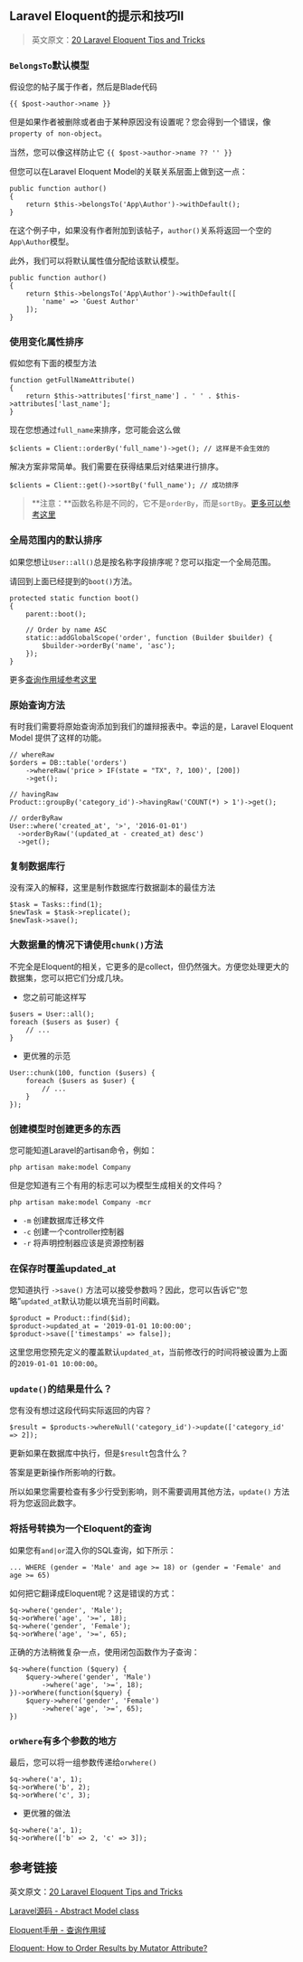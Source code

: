 ## Laravel Eloquent的提示和技巧Ⅱ

> 英文原文：[20 Laravel Eloquent Tips and Tricks](https://laravel-news.com/eloquent-tips-tricks) 



### `BelongsTo`默认模型


假设您的帖子属于作者，然后是Blade代码

```
{{ $post->author->name }}
```

但是如果作者被删除或者由于某种原因没有设置呢？您会得到一个错误，像`property of non-object`。

当然，您可以像这样防止它 `{{ $post->author->name ?? '' }}`

但您可以在Laravel Eloquent Model的关联关系层面上做到这一点：

```
public function author()
{
    return $this->belongsTo('App\Author')->withDefault();
}
```

在这个例子中，如果没有作者附加到该帖子，`author()`关系将返回一个空的`App\Author`模型。

此外，我们可以将默认属性值分配给该默认模型。

```
public function author()
{
    return $this->belongsTo('App\Author')->withDefault([
        'name' => 'Guest Author'
    ]);
}
```


### 使用变化属性排序

假如您有下面的模型方法
```
function getFullNameAttribute()
{
    return $this->attributes['first_name'] . ' ' . $this->attributes['last_name'];
}
```

现在您想通过`full_name`来排序，您可能会这么做
```
$clients = Client::orderBy('full_name')->get(); // 这样是不会生效的
```

解决方案非常简单。我们需要在获得结果后对结果进行排序。
```
$clients = Client::get()->sortBy('full_name'); // 成功排序
```

> **注意：**函数名称是不同的，它不是`orderBy`，而是`sortBy`。[更多可以参考这里](http://laraveldaily.com/eloquent-order-results-mutator-attribute/)


### 全局范围内的默认排序

如果您想让`User::all()`总是按名称字段排序呢？您可以指定一个全局范围。

请回到上面已经提到的`boot()`方法。

```
protected static function boot()
{
    parent::boot();

    // Order by name ASC
    static::addGlobalScope('order', function (Builder $builder) {
        $builder->orderBy('name', 'asc');
    });
}
```
更多[查询作用域参考这里](https://laravel-china.org/docs/laravel/5.6/eloquent#query-scopes)


### 原始查询方法

有时我们需要将原始查询添加到我们的雄辩报表中。幸运的是，Laravel Eloquent Model 提供了这样的功能。

```
// whereRaw
$orders = DB::table('orders')
    ->whereRaw('price > IF(state = "TX", ?, 100)', [200])
    ->get();

// havingRaw
Product::groupBy('category_id')->havingRaw('COUNT(*) > 1')->get();

// orderByRaw
User::where('created_at', '>', '2016-01-01')
  ->orderByRaw('(updated_at - created_at) desc')
  ->get();
```


### 复制数据库行

没有深入的解释，这里是制作数据库行数据副本的最佳方法

```
$task = Tasks::find(1);
$newTask = $task->replicate();
$newTask->save();
```


### 大数据量的情况下请使用`chunk()`方法

不完全是Eloquent的相关，它更多的是collect，但仍然强大。方便您处理更大的数据集，您可以把它们分成几块。

- 您之前可能这样写
```
$users = User::all();
foreach ($users as $user) {
    // ...
}
```


- 更优雅的示范
```
User::chunk(100, function ($users) {
    foreach ($users as $user) {
        // ...
    }
});
```

### 创建模型时创建更多的东西

您可能知道Laravel的artisan命令，例如：
```
php artisan make:model Company
```

但是您知道有三个有用的标志可以为模型生成相关的文件吗？

```
php artisan make:model Company -mcr
```

- `-m` 创建数据库迁移文件
- `-c` 创建一个controller控制器
- `-r` 将声明控制器应该是资源控制器

### 在保存时覆盖updated_at

您知道执行 `->save()` 方法可以接受参数吗？因此，您可以告诉它“忽略”`updated_at`默认功能以填充当前时间戳。

```
$product = Product::find($id);
$product->updated_at = '2019-01-01 10:00:00';
$product->save(['timestamps' => false]);
```

这里您用您预先定义的覆盖默认`updated_at`，当前修改行的时间将被设置为上面的`2019-01-01 10:00:00`。


### `update()`的结果是什么？

您有没有想过这段代码实际返回的内容？

```
$result = $products->whereNull('category_id')->update(['category_id' => 2]);
```

更新如果在数据库中执行，但是`$result`包含什么？

答案是更新操作所影响的行数。

所以如果您需要检查有多少行受到影响，则不需要调用其他方法，`update()` 方法将为您返回此数字。

### 将括号转换为一个Eloquent的查询

如果您有`and|or`混入你的SQL查询，如下所示：

```
... WHERE (gender = 'Male' and age >= 18) or (gender = 'Female' and age >= 65)
```

如何把它翻译成Eloquent呢？这是错误的方式：

```
$q->where('gender', 'Male');
$q->orWhere('age', '>=', 18);
$q->where('gender', 'Female');
$q->orWhere('age', '>=', 65);
```

正确的方法稍微复杂一点，使用闭包函数作为子查询：

```
$q->where(function ($query) {
    $query->where('gender', 'Male')
        ->where('age', '>=', 18);
})->orWhere(function($query) {
    $query->where('gender', 'Female')
        ->where('age', '>=', 65); 
})
```

### `orWhere`有多个参数的地方

最后，您可以将一组参数传递给`orwhere()`

```
$q->where('a', 1);
$q->orWhere('b', 2);
$q->orWhere('c', 3);
```

- 更优雅的做法
```
$q->where('a', 1);
$q->orWhere(['b' => 2, 'c' => 3]);
```


## 参考链接

英文原文：[20 Laravel Eloquent Tips and Tricks](https://laravel-news.com/eloquent-tips-tricks) 

[Laravel源码 - Abstract Model class](https://github.com/laravel/framework/blob/5.6/src/Illuminate/Database/Eloquent/Model.php)

[Eloquent手册 - 查询作用域](https://laravel-china.org/docs/laravel/5.6/eloquent#query-scopes)

[Eloquent: How to Order Results by Mutator Attribute?](http://laraveldaily.com/eloquent-order-results-mutator-attribute/)